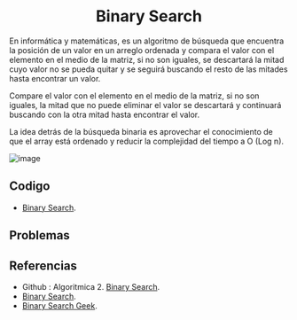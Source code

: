 <h1 align="center"> Binary Search </h1>

En informática y matemáticas, es un algoritmo de búsqueda que encuentra la posición de un valor en un arreglo ordenada y compara el valor con el elemento en el medio de la matriz, si no son iguales, se descartará la mitad cuyo valor no se pueda quitar y se seguirá buscando el resto de las mitades hasta encontrar un valor.

Compare el valor con el elemento en el medio de la matriz, si no son iguales, la mitad que no puede eliminar el valor se descartará y continuará buscando con la otra mitad hasta encontrar el valor.

La idea detrás de la búsqueda binaria es aprovechar el conocimiento de que el array está ordenado y reducir la complejidad del tiempo a O (Log n).

![image](https://user-images.githubusercontent.com/97768733/197426662-56eb1fdc-70eb-44c8-bd85-7cada87bc0d5.png)

## Codigo

* [Binary Search](https://github.com/HugoAlejandro2002/Algoritmos-y-Estructuras-de-Datos/blob/main/Algoritmos/Binary%20Search/binarysearch.cpp).

## Problemas

## Referencias 
* Github : Algoritmica 2. [Binary Search](https://github.com/PaulLandaeta/algoritmica2/tree/master/contenido/Busqueda_Binaria).
* [Binary Search](https://es.wikipedia.org/wiki/B%C3%BAsqueda_binaria).
* [Binary Search Geek](https://www.geeksforgeeks.org/binary-search/).


